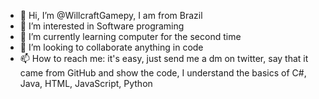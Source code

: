 - 👋 Hi, I’m @WillcraftGamepy, I am from Brazil 
- 👀 I’m interested in Software programing
- 🌱 I’m currently learning computer for the second time
- 💞️ I’m looking to collaborate anything in code
- 📫 How to reach me: it's easy, just send me a dm on twitter, say that it came from GitHub and show the code, I understand the basics of C#, Java, HTML, JavaScript, Python

<!---
WillcraftGamepy/WillcraftGamepy is a ✨ special ✨ repository because its `README.md` (this file) appears on your GitHub profile.
You can click the Preview link to take a look at your changes.
--->
